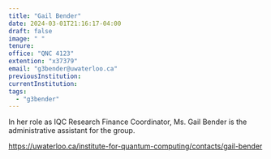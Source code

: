 ```yaml
---
title: "Gail Bender"
date: 2024-03-01T21:16:17-04:00
draft: false
image: " "
tenure: 
office: "QNC 4123"
extention: "x37379"
email: "g3bender@uwaterloo.ca"
previousInstitution:
currentInstitution: 
tags:
  - "g3bender"
---
```


In her role as IQC Research Finance Coordinator, Ms. Gail Bender is the administrative assistant for the group.

https://uwaterloo.ca/institute-for-quantum-computing/contacts/gail-bender
